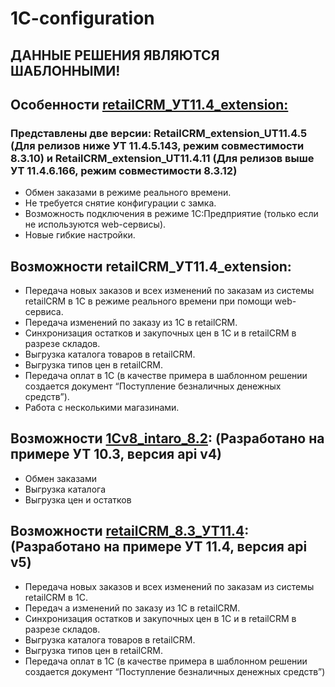 # 1C-configuration

## ДАННЫЕ РЕШЕНИЯ ЯВЛЯЮТСЯ ШАБЛОННЫМИ!

## Особенности [retailCRM_УТ11.4_extension:](https://github.com/retailcrm/1C-configuration/tree/master/8.3_УТ11.4_extension)

### Представлены две версии: RetailCRM_extension_UT11.4.5 (Для релизов ниже УТ 11.4.5.143, режим совместимости 8.3.10) и RetailCRM_extension_UT11.4.11 (Для релизов выше УТ 11.4.6.166, режим совместимости 8.3.12)
* Обмен заказами в режиме реального времени. 
* Не требуется снятие конфигурации с замка.
* Возможность подключения в режиме 1С:Предприятие (только если не используются web-сервисы).
* Новые гибкие настройки.

## Возможности retailCRM_УТ11.4_extension: 
* Передача новых заказов и всех изменений по заказам из системы retailCRM в 1С в режиме реального времени при помощи web-сервиса.
* Передача изменений по заказу из 1C в retailCRM.
* Синхронизация остатков и закупочных цен в 1С и в retailCRM в разрезе складов.
* Выгрузка каталога товаров в retailCRM.
* Выгрузка типов цен в retailCRM.
* Передача оплат в 1С (в качестве примера в шаблонном решении создается документ “Поступление безналичных денежных средств”).
* Работа с несколькими магазинами.

## Возможности [1Cv8_intaro_8.2](https://github.com/retailcrm/1C-configuration/tree/master/8.2_УТ10): (Разработано на примере УТ 10.3, версия api v4)

* Обмен заказами 
* Выгрузка каталога
* Выгрузка цен и остатков

## Возможности [retailCRM_8.3_УТ11.4](https://github.com/retailcrm/1C-configuration/tree/master/8.3_УТ11.4): (Разработано на примере УТ 11.4, версия api v5)
* Передача новых заказов и всех изменений по заказам из системы retailCRM в 1С.
* Передач а изменений по заказу из 1C в retailCRM.
* Синхронизация остатков и закупочных цен в 1С и в retailCRM в разрезе складов.
* Выгрузка каталога товаров в retailCRM.
* Выгрузка типов цен в retailCRM.
* Передача оплат в 1С (в качестве примера в шаблонном решении создается документ “Поступление безналичных денежных средств”)
